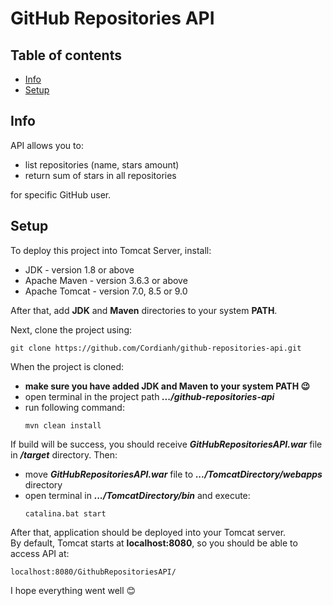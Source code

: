 # GitHub Repositories API

## Table of contents
* [Info](#info)
* [Setup](#setup)

## Info
API allows you to:

* list repositories (name, stars amount)
* return sum of stars in all repositories

for specific GitHub user.

## Setup
To deploy this project into Tomcat Server, install:

* JDK - version 1.8 or above
* Apache Maven - version 3.6.3 or above
* Apache Tomcat - version 7.0, 8.5 or 9.0

After that, add **JDK** and **Maven** directories to your system **PATH**.

Next, clone the project using:
```
git clone https://github.com/Cordianh/github-repositories-api.git
```

When the project is cloned:
* **make sure you have added JDK and Maven to your system PATH 😉**
* open terminal in the project path ***.../github-repositories-api*** 
* run following command:
  ```
  mvn clean install
  ```
If build will be success, you should receive ***GitHubRepositoriesAPI.war*** file in ***/target*** directory.
Then:
* move ***GitHubRepositoriesAPI.war*** file to ***.../TomcatDirectory/webapps*** directory
* open terminal in ***.../TomcatDirectory/bin*** and execute:
  ```
  catalina.bat start
  ```
After that, application should be deployed into your Tomcat server.  
By default, Tomcat starts at **localhost:8080**, so you should be able to access API at:
```
localhost:8080/GithubRepositoriesAPI/
```
I hope everything went well 😊
